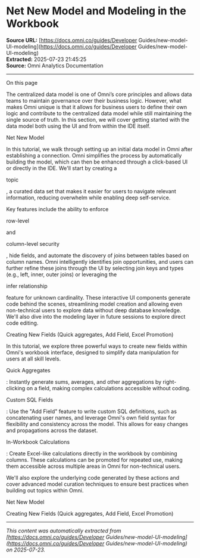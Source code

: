 # Net New Model and Modeling in the Workbook

**Source URL:** [https://docs.omni.co/guides/Developer Guides/new-model-UI-modeling](https://docs.omni.co/guides/Developer Guides/new-model-UI-modeling)  
**Extracted:** 2025-07-23 21:45:25  
**Source:** Omni Analytics Documentation

---

On this page

The centralized data model is one of Omni’s core principles and allows data teams to maintain governance over their business logic. However, what makes Omni unique is that it allows for business users to define their own logic and contribute to the centralized data model while still maintaining the single source of truth. In this section, we will cover getting started with the data model both using the UI and from within the IDE itself.

Net New Model

In this tutorial, we walk through setting up an initial data model in Omni after establishing a connection. Omni simplifies the process by automatically building the model, which can then be enhanced through a click-based UI or directly in the IDE. We'll start by creating a

topic

, a curated data set that makes it easier for users to navigate relevant information, reducing overwhelm while enabling deep self-service.

Key features include the ability to enforce

row-level

and

column-level security

, hide fields, and automate the discovery of joins between tables based on column names. Omni intelligently identifies join opportunities, and users can further refine these joins through the UI by selecting join keys and types (e.g., left, inner, outer joins) or leveraging the

infer relationship

feature for unknown cardinality. These interactive UI components generate code behind the scenes, streamlining model creation and allowing even non-technical users to explore data without deep database knowledge. We'll also dive into the modeling layer in future sessions to explore direct code editing.

Creating New Fields (Quick aggregates, Add Field, Excel Promotion)

In this tutorial, we explore three powerful ways to create new fields within Omni's workbook interface, designed to simplify data manipulation for users at all skill levels.

Quick Aggregates

: Instantly generate sums, averages, and other aggregations by right-clicking on a field, making complex calculations accessible without coding.

Custom SQL Fields

: Use the "Add Field" feature to write custom SQL definitions, such as concatenating user names, and leverage Omni's own field syntax for flexibility and consistency across the model. This allows for easy changes and propagations across the dataset.

In-Workbook Calculations

: Create Excel-like calculations directly in the workbook by combining columns. These calculations can be promoted for repeated use, making them accessible across multiple areas in Omni for non-technical users.

We'll also explore the underlying code generated by these actions and cover advanced model curation techniques to ensure best practices when building out topics within Omni.

Net New Model

Creating New Fields (Quick aggregates, Add Field, Excel Promotion)

---

*This content was automatically extracted from [https://docs.omni.co/guides/Developer Guides/new-model-UI-modeling](https://docs.omni.co/guides/Developer Guides/new-model-UI-modeling) on 2025-07-23.*
